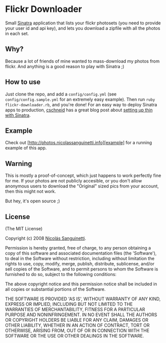 # Flickr Downloader

Small [Sinatra][] application that lists your flickr photosets (you need to provide your
user id and api key), and lets you download a zipfile with all the photos in each set.

## Why?

Because a lot of friends of mine wanted to mass-download my photos from flickr. And anything
is a good reason to play with Sinatra ;)

## How to use

Just clone the repo, and add a `config/config.yml` (see `config/config.sample.yml` for an
extremely easy example). Then run `ruby flickr-downloader.rb`, and you're done! For an easy 
way to deploy Sinatra apps to production, [cschneid][] has a great blog post about [setting 
up thin with Sinatra][thin-setup].

## Example

Check out [http://photos.nicolassanguinetti.info][example] for a running example of this app.

## Warning

This is mostly a proof-of-concept, which just happens to work perfectly fine for me. 
If your photos are not publicly accesible, or you don't allow anonymous users to download 
the "Original" sized pics from your account, then this might not work.

But hey, it's open source ;)

## License

(The MIT License)

Copyright (c) 2008 [Nicolás Sanguinetti][foca].

Permission is hereby granted, free of charge, to any person obtaining
a copy of this software and associated documentation files (the
'Software'), to deal in the Software without restriction, including
without limitation the rights to use, copy, modify, merge, publish,
distribute, sublicense, and/or sell copies of the Software, and to
permit persons to whom the Software is furnished to do so, subject to
the following conditions:

The above copyright notice and this permission notice shall be
included in all copies or substantial portions of the Software.

THE SOFTWARE IS PROVIDED 'AS IS', WITHOUT WARRANTY OF ANY KIND,
EXPRESS OR IMPLIED, INCLUDING BUT NOT LIMITED TO THE WARRANTIES OF
MERCHANTABILITY, FITNESS FOR A PARTICULAR PURPOSE AND NONINFRINGEMENT.
IN NO EVENT SHALL THE AUTHORS OR COPYRIGHT HOLDERS BE LIABLE FOR ANY
CLAIM, DAMAGES OR OTHER LIABILITY, WHETHER IN AN ACTION OF CONTRACT,
TORT OR OTHERWISE, ARISING FROM, OUT OF OR IN CONNECTION WITH THE
SOFTWARE OR THE USE OR OTHER DEALINGS IN THE SOFTWARE.

[Sinatra]:    http://sinatrarb.com
[cschneid]:   http://gittr.com
[thin-setup]: http://gittr.com/index.php/archive/deploying-sinatra-via-thin-and-lighttpd/
[foca]:       http://nicolassanguinetti.info
[example]:    http://photos.nicolassanguinetti.info